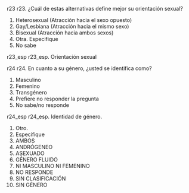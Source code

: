 r23	r23. ¿Cuál de estas alternativas define mejor su orientación sexual?

1. Heterosexual (Atracción hacia el sexo opuesto)
2. Gay/Lesbiana (Atracción hacia el mismo sexo)
3. Bisexual (Atracción hacia ambos sexos)
4. Otra. Especifique
9. No sabe



r23_esp	r23_esp. Orientación sexual

r24	r24. En cuanto a su género, ¿usted se identifica como?

1. Masculino
2. Femenino
3. Transgénero
4. Prefiere no responder la pregunta
9. No sabe/no responde


r24_esp	r24_esp. Identidad de género.

1. Otro.
2. Especifique
3. AMBOS
4. ANDRÓGENEO
5. ASEXUADO
6. GÉNERO FLUIDO
7. NI MASCULINO NI FEMENINO
8. NO RESPONDE
9. SIN CLASIFICACIÓN
10. SIN GÉNERO
